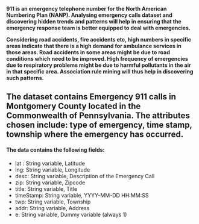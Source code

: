 **911 is an emergency telephone number for the North American Numbering Plan (NANP).
Analysing emergency calls dataset and discovering hidden trends and patterns will help in ensuring that the emergency response team is better equipped to deal with emergencies.**

**Considering road accidents, fire accidents etc, high numbers in specific areas indicate that there is a high demand for ambulance services in those areas. Road accidents in some areas might be due to road conditions which need to be improved. High frequency of emergencies due to respiratory problems might be due to harmful pollutants in the air in that specific area. Association rule mining will thus help in discovering such patterns.**

## The dataset contains Emergency 911 calls in Montgomery County located in the Commonwealth of Pennsylvania. The attributes chosen include: type of emergency, time stamp, township where the emergency has occurred.








#### The data contains the following fields:

* lat : String variable, Latitude
* lng: String variable, Longitude
* desc: String variable, Description of the Emergency Call
* zip: String variable, Zipcode
* title: String variable, Title
* timeStamp: String variable, YYYY-MM-DD HH:MM:SS
* twp: String variable, Township
* addr: String variable, Address
* e: String variable, Dummy variable (always 1)
